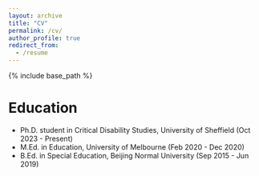 ```yaml
---
layout: archive
title: "CV"
permalink: /cv/
author_profile: true
redirect_from:
  - /resume
---
```


{% include base_path %}

Education
======
* Ph.D. student in Critical Disability Studies, University of Sheffield (Oct 2023 - Present)
* M.Ed. in Education, University of Melbourne (Feb 2020 - Dec 2020)
* B.Ed. in Special Education, Beijing Normal University (Sep 2015 - Jun 2019)
